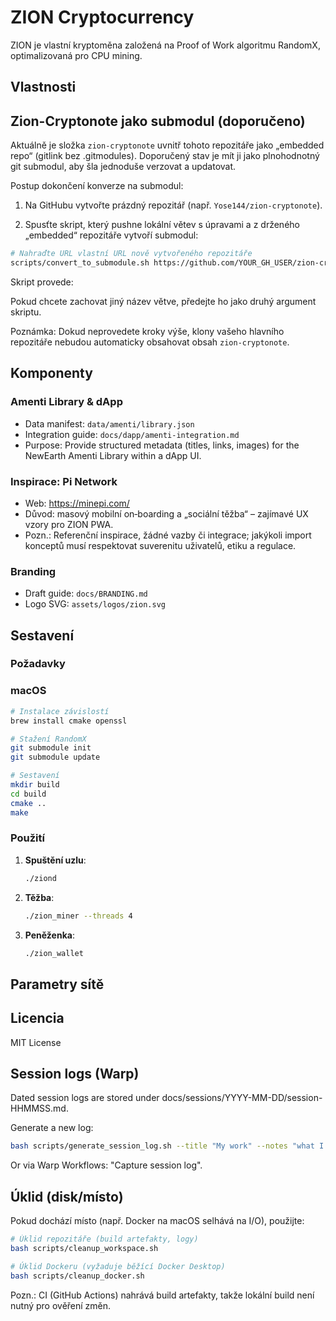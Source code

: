 # ZION Cryptocurrency

ZION je vlastní kryptoměna založená na Proof of Work algoritmu RandomX, optimalizovaná pro CPU mining.

## Vlastnosti


## Zion-Cryptonote jako submodul (doporučeno)

Aktuálně je složka `zion-cryptonote` uvnitř tohoto repozitáře jako „embedded repo“ (gitlink bez .gitmodules). Doporučený stav je mít ji jako plnohodnotný git submodul, aby šla jednoduše verzovat a updatovat.

Postup dokončení konverze na submodul:

1) Na GitHubu vytvořte prázdný repozitář (např. `Yose144/zion-cryptonote`).

2) Spusťte skript, který pushne lokální větev s úpravami a z drženého „embedded“ repozitáře vytvoří submodul:

```bash
# Nahraďte URL vlastní URL nově vytvořeného repozitáře
scripts/convert_to_submodule.sh https://github.com/YOUR_GH_USER/zion-cryptonote.git zion-mainnet
```

Skript provede:

Pokud chcete zachovat jiný název větve, předejte ho jako druhý argument skriptu.

Poznámka: Dokud neprovedete kroky výše, klony vašeho hlavního repozitáře nebudou automaticky obsahovat obsah `zion-cryptonote`.

## Komponenty


### Amenti Library & dApp
- Data manifest: `data/amenti/library.json`
- Integration guide: `docs/dapp/amenti-integration.md`
- Purpose: Provide structured metadata (titles, links, images) for the NewEarth Amenti Library within a dApp UI.

### Inspirace: Pi Network
- Web: https://minepi.com/
- Důvod: masový mobilní on‑boarding a „sociální těžba“ – zajímavé UX vzory pro ZION PWA.
- Pozn.: Referenční inspirace, žádné vazby či integrace; jakýkoli import konceptů musí respektovat suverenitu uživatelů, etiku a regulace.

### Branding
- Draft guide: `docs/BRANDING.md`
- Logo SVG: `assets/logos/zion.svg`

## Sestavení

### Požadavky


### macOS

```bash
# Instalace závislostí
brew install cmake openssl

# Stažení RandomX
git submodule init
git submodule update

# Sestavení
mkdir build
cd build
cmake ..
make
```

### Použití

1. **Spuštění uzlu**:
   ```bash
   ./ziond
   ```

2. **Těžba**:
   ```bash
   ./zion_miner --threads 4
   ```

3. **Peněženka**:
   ```bash
   ./zion_wallet
   ```

## Parametry sítě


## Licencia

MIT License

## Session logs (Warp)

Dated session logs are stored under docs/sessions/YYYY-MM-DD/session-HHMMSS.md.

Generate a new log:
```bash
bash scripts/generate_session_log.sh --title "My work" --notes "what I did"
```
Or via Warp Workflows: "Capture session log".

## Úklid (disk/místo)

Pokud dochází místo (např. Docker na macOS selhává na I/O), použijte:

```bash
# Úklid repozitáře (build artefakty, logy)
bash scripts/cleanup_workspace.sh

# Úklid Dockeru (vyžaduje běžící Docker Desktop)
bash scripts/cleanup_docker.sh
```

Pozn.: CI (GitHub Actions) nahrává build artefakty, takže lokální build není nutný pro ověření změn.
